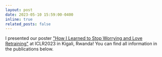 ```yaml
---
layout: post
date: 2023-05-10 15:59:00-0400
inline: true
related_posts: false
---
```


I presented our poster ["How I Learned to Stop Worrying and Love Retraining"](https://arxiv.org/abs/2111.00843) at ICLR2023 in Kigali, Rwanda! You can find all information in the publications below.

